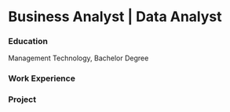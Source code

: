 # Business Analyst | Data Analyst

### Education
Management Technology, Bachelor Degree

### Work Experience

### Project
